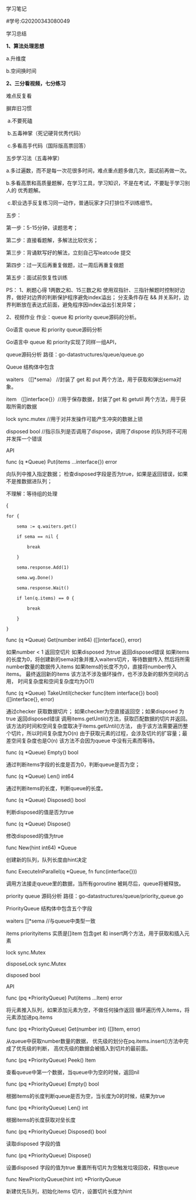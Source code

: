 学习笔记

#学号:G20200343080049

学习总结

**1、算法处理思想**

a.升维度

b.空间换时间

**2、三分看视频，七分练习**

难点反复看

摒弃旧习惯

​    a.不要死磕

​    b.五毒神掌（死记硬背优秀代码）

​    c.多看高手代码（国际版高票回答）

五步学习法（五毒神掌）

​    a.多过遍数，而不是每一次花很多时间，难点重点题多做几次，面试前再做一次。

​    b.多看高票和高质量题解，在学习工具，学习知识，不是在考试，不要耻于学习别人的 优秀题解。

​    c.职业选手反复练习同一动作，普通玩家才只打排位不训练细节。

五步：

第一步：5-15分钟，读题思考；

第二步：直接看题解，多解法比较优劣；

第三步：背诵默写好的解法，立刻自己写leatcode 提交

第四步：过一天后再重复做题，过一周后再重复做题

第五步：面试前恢复性训练



PS：
1、刷题心得
1两数之和、15三数之和
使用双指针、三指针解题时控制好边界，做好对边界的判断保护程序避免index溢出；
分支条件存在 && 并关系时，边界判断放在表达式前面，避免程序因index溢出引发异常；

2、视频作业
作业：queue 和 priority queue源码的分析。

Go语言 queue 和 priority queue源码分析

Go语言中 queue 和 priority实现了同样一组API，

queue源码分析
路径：go-datastructures/queue/queue.go 

Queue 结构体中包含

waiters （[]*sema） //封装了 get 和 put 两个方法，用于获取和弹出sema对象。

item  （[]interface{}）//用于保存数据，封装了get 和 getutil 两个方法，用于获取所需的数据

lock   sync.mutex //用于对并发操作可能产生冲突的数据上锁

disposed  bool  //指示队列是否调用了dispose，调用了dispose 的队列将不可用并发挥一个错误

API

func (q *Queue) Put(items ...interface{}) error

向队列中推入指定数据；
检查disposed字段是否为true，如果是返回错误，如果不是推数据进队列；

不理解：等待组的处理


{

    for {
    
    	sema := q.waiters.get()
    	
    	if sema == nil {
    	
    		break
    		
    	}
    	
    	sema.response.Add(1)
    	
    	sema.wg.Done()
    	
    	sema.response.Wait()
    	
    	if len(q.items) == 0 {
    	
    		break
    		
    	}
    	
    }

func (q *Queue) Get(number int64) ([]interface{}, error)

如果number < 1 返回空切片
如果disposed 为true 返回disposed错误
如果items的长度为0，将创建新的sema对象并推入waiters切片，等待数据传入
然后将所需number数量的数据传入items
如果items的长度不为0，直接将number传入items。
最终返回新的items 该方法不涉及循环操作，也不涉及新的额外空间的占用，
时间复杂度和空间复杂度均为O(1)

func (q *Queue) TakeUntil(checker func(item interface{}) bool) ([]interface{}, error)

通过checker 获取数据切片；
如果checker为空直接返回空；如果disposed 为true 返回disposed错误
调用items.getUntil()方法，获取匹配数据的切片并返回。
该方法的时间和空间复杂度取决于items.getUntil()方法，
由于该方法需要遍历整个切片，所以时间复杂度为O(n)
由于获取元素的过程，会涉及切片的扩容量；最差空间复杂度也是O(n)
该方法不会因为queue 中没有元素而等待。

func (q *Queue) Empty() bool

通过判断items字段的长度是否为0，判断queue是否为空；

func (q *Queue) Len() int64

通过判断items的长度，判断queue的长度。

func (q *Queue) Disposed() bool

判断disposed的值是否为true

func (q *Queue) Dispose()

修改disposed的值为true

func New(hint int64) *Queue

创建新的队列，队列长度由hint决定

func ExecuteInParallel(q *Queue, fn func(interface{}))

调用方法接走queue里的数据，当所有goroutine 被耗尽后，queue将被释放。


priority queue 源码分析
路径：go-datastructures/queue/priority_queue.go 

PriorityQueue 结构体中包含五个字段

waiters []*sema //与queue中类型一致

items priorityitems 实质是[]item 包含get 和 insert两个方法，用于获取和插入元素

lock  sync.Mutex

disposeLock sync.Mutex

disposed bool

API

func (pq *PriorityQueue) Put(items ...Item) error

将元素推入队列，如果添加元素为空，不做任何操作返回
循环遍历传入items，将元素添加进pq.items

func (pq *PriorityQueue) Get(number int) ([]Item, error)

从queue中获取number数量的数据，
优先级的划分在pq.items.insert()方法中完成了优先级的判断，
高优先级的数据会被插入到切片的最前面。

func (pq *PriorityQueue) Peek() Item

查看queue中第一个数据，当queue中为空的时候，返回nil

func (pq *PriorityQueue) Empty() bool

根据items的长度判断queue是否为空，当长度为0的时候，结果为true

func (pq *PriorityQueue) Len() int

根据items的长度获取对垒长度

func (pq *PriorityQueue) Disposed() bool

读取disposed 字段的值

func (pq *PriorityQueue) Dispose()

设置disposed 字段的值为true 重置所有切片为空触发垃圾回收，释放queue

func NewPriorityQueue(hint int) *PriorityQueue 

新建优先队列，初始化items 切片，设置切片长度为hint